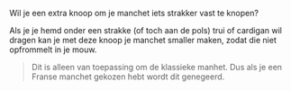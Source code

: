

Wil je een extra knoop om je manchet iets strakker vast te knopen?

Als je je hemd onder een strakke (of toch aan de pols) trui of cardigan wil dragen kan je met deze knoop je manchet smaller maken, zodat die niet opfrommelt in je mouw.

> Dit is alleen van toepassing om de klassieke manhet. Dus als je een Franse manchet gekozen hebt wordt dit genegeerd.